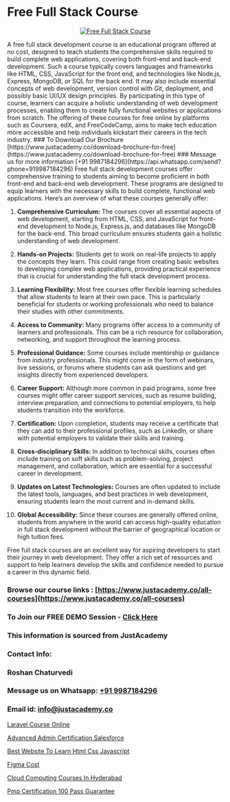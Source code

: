 # Free Full Stack Course

<p align="center">
  <a href="https://justacademy.co/program-detail/full-stack-web-development">
    <img src="https://justacademy.co/storage2/program_images/1704700371.webp" alt="Free Full Stack Course">
  </a>
</p>
A free full stack development course is an educational program offered at no cost, designed to teach students the comprehensive skills required to build complete web applications, covering both front-end and back-end development. Such a course typically covers languages and frameworks like HTML, CSS, JavaScript for the front end, and technologies like Node.js, Express, MongoDB, or SQL for the back end. It may also include essential concepts of web development, version control with Git, deployment, and possibly basic UI/UX design principles. By participating in this type of course, learners can acquire a holistic understanding of web development processes, enabling them to create fully functional websites or applications from scratch. The offering of these courses for free online by platforms such as Coursera, edX, and FreeCodeCamp, aims to make tech education more accessible and help individuals kickstart their careers in the tech industry.
### To Download Our Brochure [https://www.justacademy.co/download-brochure-for-free](https://www.justacademy.co/download-brochure-for-free)
### Message us for more information [+91 9987184296](https://api.whatsapp.com/send?phone=919987184296)
Free full stack development courses offer comprehensive training to students aiming to become proficient in both front-end and back-end web development. These programs are designed to equip learners with the necessary skills to build complete, functional web applications. Here’s an overview of what these courses generally offer:

1) **Comprehensive Curriculum:** The courses cover all essential aspects of web development, starting from HTML, CSS, and JavaScript for front-end development to Node.js, Express.js, and databases like MongoDB for the back-end. This broad curriculum ensures students gain a holistic understanding of web development.

2) **Hands-on Projects:** Students get to work on real-life projects to apply the concepts they learn. This could range from creating basic websites to developing complex web applications, providing practical experience that is crucial for understanding the full stack development process.

3) **Learning Flexibility:** Most free courses offer flexible learning schedules that allow students to learn at their own pace. This is particularly beneficial for students or working professionals who need to balance their studies with other commitments.

4) **Access to Community:** Many programs offer access to a community of learners and professionals. This can be a rich resource for collaboration, networking, and support throughout the learning process.

5) **Professional Guidance:** Some courses include mentorship or guidance from industry professionals. This might come in the form of webinars, live sessions, or forums where students can ask questions and get insights directly from experienced developers.

6) **Career Support:** Although more common in paid programs, some free courses might offer career support services, such as resume building, interview preparation, and connections to potential employers, to help students transition into the workforce.

7) **Certification:** Upon completion, students may receive a certificate that they can add to their professional profiles, such as LinkedIn, or share with potential employers to validate their skills and training.

8) **Cross-disciplinary Skills:** In addition to technical skills, courses often include training on soft skills such as problem-solving, project management, and collaboration, which are essential for a successful career in development.

9) **Updates on Latest Technologies:** Courses are often updated to include the latest tools, languages, and best practices in web development, ensuring students learn the most current and in-demand skills.

10) **Global Accessibility:** Since these courses are generally offered online, students from anywhere in the world can access high-quality education in full stack development without the barrier of geographical location or high tuition fees.

Free full stack courses are an excellent way for aspiring developers to start their journey in web development. They offer a rich set of resources and support to help learners develop the skills and confidence needed to pursue a career in this dynamic field.

### Browse our course links : [https://www.justacademy.co/all-courses](https://www.justacademy.co/all-courses) 
### To Join our FREE DEMO Session - [Click Here](https://www.justacademy.co/register-for-course-demo)


### This information is sourced from JustAcademy
### Contact Info:
### Roshan Chaturvedi
### Message us on Whatsapp: [+91 9987184296](https://api.whatsapp.com/send?phone=919987184296)
### Email id: [info@justacademy.co](mailto:info@justacademy.co)
                
[Laravel Course Online](https://www.linkedin.com/pulse/laravel-course-online-justacademy-mumbai-ukowc?trackingId=p5QYI23BdZk4TSg2LJSZbA%3D%3D&lipi=urn%3Ali%3Apage%3Ad_flagship3_showcase_admin%3BrO72kZqIQGOMCosqCkrMnA%3D%3D)

[Advanced Admin Certification Salesforce](https://www.linkedin.com/pulse/advanced-admin-certification-salesforce-justacademy-thane-jqgfc?trackingId=bHHn7sriMCpj%2Br2iKL364g%3D%3D&lipi=urn%3Ali%3Apage%3Ad_flagship3_company_admin%3B5LFFxHfxSIO4W925HATEJA%3D%3D)

[Best Website To Learn Html Css Javascript](https://medium.com/@mistersumit961/best-website-to-learn-html-css-javascript-9fa28033e120)

[Figma Cost](https://medium.com/@surajvaishnav5015/figma-cost-3b44b332848e)

[Cloud Computing Courses In Hyderabad](https://justacademyin.github.io/justacademy/cloud-computing-courses-in-hyderabad)

[Pmp Certification 100 Pass Guarantee](https://justacademyin.github.io/justacademy/pmp-certification-100-pass-guarantee)

